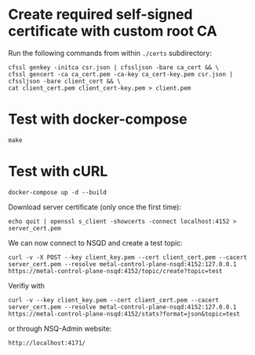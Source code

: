 # Create required self-signed certificate with custom root CA

Run the following commands from within `./certs` subdirectory:

```
cfssl genkey -initca csr.json | cfssljson -bare ca_cert && \
cfssl gencert -ca ca_cert.pem -ca-key ca_cert-key.pem csr.json | cfssljson -bare client_cert && \
cat client_cert.pem client_cert-key.pem > client.pem
```

# Test with docker-compose

```
make
```

# Test with cURL
```
docker-compose up -d --build
```

Download server certificate (only once the first time):

```
echo quit | openssl s_client -showcerts -connect localhost:4152 > server_cert.pem
```

We can now connect to NSQD and create a test topic:

```
curl -v -X POST --key client_key.pem --cert client_cert.pem --cacert server_cert.pem --resolve metal-control-plane-nsqd:4152:127.0.0.1 https://metal-control-plane-nsqd:4152/topic/create?topic=test
```

Verifiy with

```
curl -v --key client_key.pem --cert client_cert.pem --cacert server_cert.pem --resolve metal-control-plane-nsqd:4152:127.0.0.1 https://metal-control-plane-nsqd:4152/stats?format=json&topic=test
```

or through NSQ-Admin website:

```
http://localhost:4171/
```
